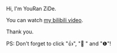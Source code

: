 Hi, I'm YouRan ZiDe.

You can watch [my bilibili video](https://space.bilibili.com/3493140812008017).

Thank you.

PS: Don't forget to click "👍", "🌟 " and "❶"!
